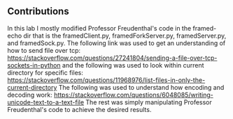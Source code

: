 ## Contributions
In this lab I mostly modified Professor Freudenthal's code in the framed-echo
dir that is the framedClient.py, framedForkServer.py, framedServer.py, and
framedSock.py.
The following link was used to get an understanding of how to send file over
tcp:
https://stackoverflow.com/questions/27241804/sending-a-file-over-tcp-sockets-in-python
and the following was used to look within current directory for specific
files:
https://stackoverflow.com/questions/11968976/list-files-in-only-the-current-directory
The following was used to understand how encoding and decoding work:
https://stackoverflow.com/questions/6048085/writing-unicode-text-to-a-text-file
The rest was simply manipulating Professor Freudenthal's code to achieve the
desired results.
